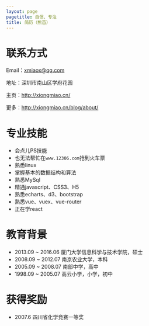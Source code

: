 ```yaml
---
layout: page
pagetitle: 自信、专注
title: 简历（熊苗）
---
```


# 联系方式

Email：xmiaox@qq.com

地址：深圳市南山区学府花园

主页：<http://xiongmiao.cn/>

更多：<http://xiongmiao.cn/blog/about/>

# 专业技能

- 会点儿PS技能
- 也无法帮忙在`www.12306.com`抢到火车票
- 熟悉linux
- 掌握基本的数据结构和算法
- 熟悉MySql
- 精通javascript、CSS3、H5
- 熟悉echarts、d3、bootstrap
- 熟悉vue、vuex、vue-router
- 正在学react

# 教育背景

- 2013.09 ~ 2016.06 厦门大学信息科学与技术学院，硕士
- 2008.09 ~ 2012.07 南京农业大学，本科
- 2005.09 ~ 2008.07 南部中学，高中
- 1998.09 ~ 2005.07 高云小学，小学，初中

# 获得奖励

- 2007.6 四川省化学竞赛一等奖


